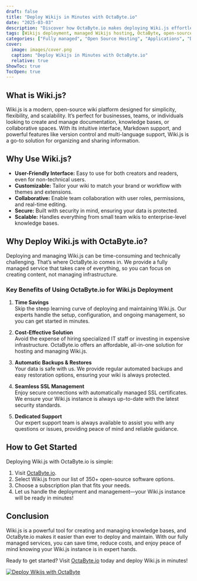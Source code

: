 ```yaml
---
draft: false
title: "Deploy Wikijs in Minutes with OctaByte.io"
date: "2025-03-03"
description: "Discover how OctaByte.io makes deploying Wiki.js effortless. Save time, reduce costs, and enjoy fully managed services with automatic backups, SSL management, and expert support—all in one place."
tags: [Wikijs deployment, managed Wikijs hosting, OctaByte, open-source software hosting, managed IT services, Wikijs benefits, secure Wikijs hosting, automatic backups, SSL management, cost-effective Wikijs]
categories: ["Fully managed", "Open Source Hosting", "Applications", "Documentation", "Wikijs"]
cover:
  image: images/cover.png
  caption: "Deploy Wikijs in Minutes with OctaByte.io"
  relative: true
ShowToc: true
TocOpen: true
---
```



## What is Wiki.js?

Wiki.js is a modern, open-source wiki platform designed for simplicity, flexibility, and scalability. It’s perfect for businesses, teams, or individuals looking to create and manage documentation, knowledge bases, or collaborative spaces. With its intuitive interface, Markdown support, and powerful features like version control and multi-language support, Wiki.js is a go-to solution for organizing and sharing information.

## Why Use Wiki.js?

- **User-Friendly Interface:** Easy to use for both creators and readers, even for non-technical users.  
- **Customizable:** Tailor your wiki to match your brand or workflow with themes and extensions.  
- **Collaborative:** Enable team collaboration with user roles, permissions, and real-time editing.  
- **Secure:** Built with security in mind, ensuring your data is protected.  
- **Scalable:** Handles everything from small team wikis to enterprise-level knowledge bases.  

## Why Deploy Wiki.js with OctaByte.io?

Deploying and managing Wiki.js can be time-consuming and technically challenging. That’s where OctaByte.io comes in. We provide a fully managed service that takes care of everything, so you can focus on creating content, not managing infrastructure.

### Key Benefits of Using OctaByte.io for Wiki.js Deployment

1. **Time Savings**  
   Skip the steep learning curve of deploying and maintaining Wiki.js. Our experts handle the setup, configuration, and ongoing management, so you can get started in minutes.

2. **Cost-Effective Solution**  
   Avoid the expense of hiring specialized IT staff or investing in expensive infrastructure. OctaByte.io offers an affordable, all-in-one solution for hosting and managing Wiki.js.

3. **Automatic Backups & Restores**  
   Your data is safe with us. We provide regular automated backups and easy restoration options, ensuring your wiki is always protected.

4. **Seamless SSL Management**  
   Enjoy secure connections with automatically managed SSL certificates. We ensure your Wiki.js instance is always up-to-date with the latest security standards.

5. **Dedicated Support**  
   Our expert support team is always available to assist you with any questions or issues, providing peace of mind and reliable guidance.

## How to Get Started

Deploying Wiki.js with OctaByte.io is simple:  

1. Visit [OctaByte.io](https://octabyte.io).  
2. Select Wiki.js from our list of 350+ open-source software options.  
3. Choose a subscription plan that fits your needs.  
4. Let us handle the deployment and management—your Wiki.js instance will be ready in minutes!  

## Conclusion

Wiki.js is a powerful tool for creating and managing knowledge bases, and OctaByte.io makes it easier than ever to deploy and maintain. With our fully managed services, you can save time, reduce costs, and enjoy peace of mind knowing your Wiki.js instance is in expert hands.  

Ready to get started? Visit [OctaByte.io](https://octabyte.io) today and deploy Wiki.js in minutes!

[![Deploy Wikijs with OctaByte](/images/deploy-on-octabyte.png)](https://octabyte.io/fully-managed-open-source-services/applications/documentation/wikijs)